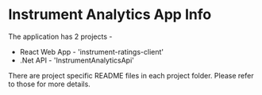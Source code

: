 # Instrument Analytics App Info

The application has 2 projects -
- React Web App - 'instrument-ratings-client'
- .Net API - 'InstrumentAnalyticsApi'

There are project specific README files in each project folder. Please refer to those for more details.
